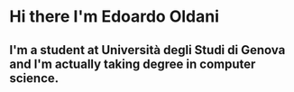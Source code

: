 # Hi there I'm Edoardo Oldani
## I'm a student at Università degli Studi di Genova and I'm actually taking degree in computer science.
 
